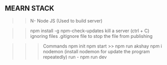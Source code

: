 ## MEARN STACK
>>N- Node JS (Used to build server)

 <!-- For ERROR Problems -->
 >> npm install -g npm-check-updates
 >> kill a server (ctrl + C)
 >> ignoring files .gitignore file to stop the file from publishing

 >>>  Commands
  >> npm init
   >> npm start
    >>   npm run akshay
   >> npm i nodemon (install nodemon for update the program repeatedly)  run - npm run dev

